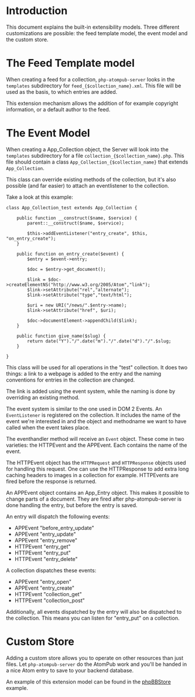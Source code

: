 # Introduction #

This document explains the built-in extensibility models. Three different customizations are possible: the feed template model, the event model and the custom store.

# The Feed Template model #

When creating a feed for a collection, `php-atompub-server` looks in the `templates` subdirectory for `feed_{$collection_name}.xml`. This file will be used as the basis, to which entries are added.

This extension mechanism allows the addition of for example copyright information, or a default author to the feed.

# The Event Model #

When creating a App\_Collection object, the Server will look into the `templates` subdirectory for a file `collection_{$collection_name}.php`. This file should contain a class `App_Collection_{$collection_name}` that extends `App_Collection`.

This class can override existing methods of the collection, but it's also possible (and far easier) to attach an eventlistener to the collection.

Take a look at this example:

```
class App_Collection_test extends App_Collection {

	public function __construct($name, $service) {
		parent::__construct($name, $service);
		
		$this->addEventListener("entry_create", $this, "on_entry_create");
	}
	
	public function on_entry_create($event) {
		$entry = $event->entry;
		
		$doc = $entry->get_document();
		
		$link = $doc->createElementNS("http://www.w3.org/2005/Atom","link");
		$link->setAttribute("rel","alternate");
		$link->setAttribute("type","text/html");
		
		$uri = new URI("/news/".$entry->name);
		$link->setAttribute("href", $uri);
		
		$doc->documentElement->appendChild($link);
	}

	public function give_name($slug) {
		return date("Y")."/".date("m")."/".date("d")."/".$slug;
	}

}
```

This class will be used for all operations in the "test" collection. It does two things: a link to a webpage is added to the entry and the naming conventions for entries in the collection are changed.

The link is added using the event system, while the naming is done by overriding an existing method.

The event system is similar to the one used in DOM 2 Events. An `EventListener` is registered on the collection. It includes the name of the event we're interested in and the object and methodname we want to have called when the event takes place.

The eventhandler method will receive an `Event` object. These come in two varieties: the HTTPEvent and the APPEvent. Each contains the name of the event.

The HTTPEvent object has the `HTTPRequest` and `HTTPResponse` objects used for handling this request. One can use the HTTPResponse to add extra long caching headers to images in a collection for example. HTTPEvents are fired before the response is returned.

An APPEvent object contains an App\_Entry object. This makes it possible to change parts of a document. They are fired after php-atompub-server is done handling the entry, but before the entry is saved.

An entry will dispatch the following events:
  * APPEvent "before\_entry\_update"
  * APPEvent "entry\_update"
  * APPEvent "entry\_remove"
  * HTTPEvent "entry\_get"
  * HTTPEvent "entry\_put"
  * HTTPEvent "entry\_delete"

A collection dispatches these events:
  * APPEvent "entry\_open"
  * APPEvent "entry\_create"
  * HTTPEvent "collection\_get"
  * HTTPEvent "collection\_post"

Additionally, all events dispatched by the entry will also be dispatched to the collection. This means you can listen for "entry\_put" on a collection.

# Custom Store #
Adding a custom store allows you to operate on other resources than just files. Let `php-atompub-server` do the AtomPub work and you'll be handed in a nice Atom entry to save to your backend database.

An example of this extension model can be found in the [phpBBStore](http://code.google.com/p/php-atompub-server/wiki/phpBBStore) example.